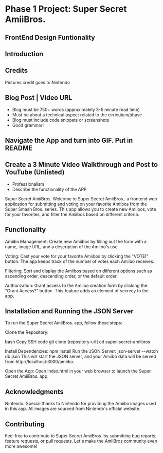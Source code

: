 # Phase 1 Project: Super Secret AmiiBros.


## FrontEnd Design Funtionality


## Introduction


## Credits
Pictures credit goes to Nintendo 


## Blog Post | Video URL
- Blog must be 750+ words (approximately 3-5 minute read time)
- Must be about a technical aspect related to the cirriculum/phase
- Blog must include code snippets or screenshots
- Good grammar!

## Navigate the App and turn into GIF. Put in README


## Create a 3 Minute Video Walkthrough and Post to YouTube (Unlisted)
- Professionalism
- Describe the functionality of the APP



Super Secret AmiiBros.
Welcome to Super Secret AmiiBros., a frontend web application for submitting and voting on your favorite Amiibos from the Super Smash Bros. series. This app allows you to create new Amiibos, vote for your favorites, and filter the Amiibos based on different criteria.

## Functionality
Amiibo Management: Create new Amiibos by filling out the form with a name, image URL, and a description of the Amiibo's use.

Voting: Cast your vote for your favorite Amiibos by clicking the "VOTE!" button. The app keeps track of the number of votes each Amiibo receives.

Filtering: Sort and display the Amiibos based on different options such as ascending order, descending order, or the default order.

Authorization: Grant access to the Amiibo creation form by clicking the "Grant Access?" button. This feature adds an element of secrecy to the app.

## Installation and Running the JSON Server
To run the Super Secret AmiiBros. app, follow these steps:

Clone the Repository:

bash
Copy SSH code 
git clone [repository-url]
cd super-secret-amiibros


Install Dependencies:
npm install
Run the JSON Server:
json-server --watch db.json
This will start the JSON server, and your Amiibo data will be served from http://localhost:3000/amiibo.

Open the App:
Open index.html in your web browser to launch the Super Secret AmiiBros. app.

## Acknowledgments
Nintendo: Special thanks to Nintendo for providing the Amiibo images used in this app. All images are sourced from Nintendo's official website.


## Contributing
Feel free to contribute to Super Secret AmiiBros. by submitting bug reports, feature requests, or pull requests. Let's make the AmiiBros community even more awesome!